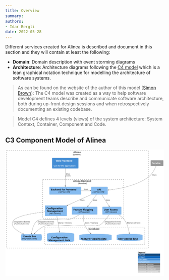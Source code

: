 ```yaml
---
title: Overview
summary:
authors:
- Idar Bergli
date: 2022-05-28
---
```


Different services created for Alinea is described and document in this section and they will contain at least the following:

- **Domain**: Domain description with event storming diagrams
- **Architecture**: Architecture diagrams following the [C4 model](https://c4model.com/) which 
is a lean graphical notation technique for modelling the architecture of software systems.

> As can be found on the website of the author of this model ([Simon Brown](https://simonbrown.je/)): The C4 model was created as a way
> to help software development teams describe and communicate software architecture, both during up-front design sessions and when retrospectively documenting an existing codebase.

> Model C4 defines 4 levels (views) of the system architecture: System Context, Container, Component and Code.

## C3 Component Model of Alinea

![](../diagrams/alinea/C3_Components.svg)
